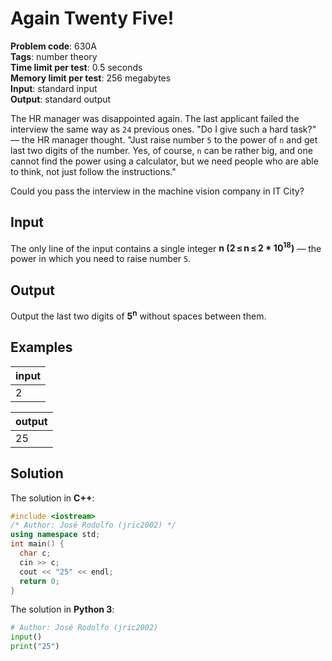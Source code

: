 # Again Twenty Five!
**Problem code**: 630A  
**Tags**: number theory  
**Time limit per test**: 0.5 seconds  
**Memory limit per test**: 256 megabytes  
**Input**: standard input  
**Output**: standard output  

The HR manager was disappointed again. The last applicant failed the interview the same way as `24` previous ones. "Do I give such a hard task?" — the HR manager thought. "Just raise number `5` to the power of `n` and get last two digits of the number. Yes, of course, `n` can be rather big, and one cannot find the power using a calculator, but we need people who are able to think, not just follow the instructions."

Could you pass the interview in the machine vision company in IT City?

## Input
The only line of the input contains a single integer **n (2 ≤ n ≤ 2 * 10<sup>18</sup>)** — the power in which you need to raise number `5`.

## Output
Output the last two digits of **5<sup>n</sup>** without spaces between them.

## Examples
| input |
| :--- |
| 2 |

| output |
| :--- |
| 25 |

## Solution
The solution in **C++**:
```cpp
#include <iostream>
/* Author: José Rodolfo (jric2002) */
using namespace std;
int main() {
  char c;
  cin >> c;
  cout << "25" << endl;
  return 0;
}
```

The solution in **Python 3**:
```python
# Author: José Rodolfo (jric2002)
input()
print("25")
```